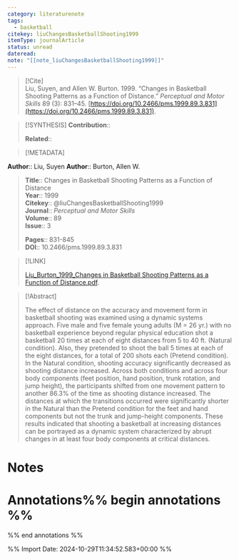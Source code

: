 ```yaml
---
category: literaturenote
tags:
  - basketball
citekey: liuChangesBasketballShooting1999
itemType: journalArticle
status: unread
dateread: 
note: "[[note_liuChangesBasketballShooting1999]]"
---
```


> [!Cite]  
> Liu, Suyen, and Allen W. Burton. 1999. “Changes in Basketball Shooting Patterns as a Function of Distance.” _Perceptual and Motor Skills_ 89 (3): 831–45. [https://doi.org/10.2466/pms.1999.89.3.831](https://doi.org/10.2466/pms.1999.89.3.831).

> [!SYNTHESIS] 
>**Contribution**::
>
>**Related**:: 
>

> [!METADATA]  
>
**Author**:: Liu, Suyen
**Author**:: Burton, Allen W.<br>
> **Title**:: Changes in Basketball Shooting Patterns as a Function of Distance    
> **Year**:: 1999     
> **Citekey**:: @liuChangesBasketballShooting1999    
>**Journal**:: *Perceptual and Motor Skills*    
>**Volume**:: 89    
>**Issue**:: 3     
>    
>    
>     
> **Pages**:: 831-845    
>**DOI**:: 10.2466/pms.1999.89.3.831    
>

> [!LINK] 
>
> [Liu_Burton_1999_Changes in Basketball Shooting Patterns as a Function of Distance.pdf](file:///Users/steven/Library/Mobile%20Documents/com~apple~CloudDocs/Zotero/bibliography/Perceptual%20and%20Motor%20Skills/1999/Liu_Burton_1999_Changes%20in%20Basketball%20Shooting%20Patterns%20as%20a%20Function%20of%20Distance.pdf).

>[!Abstract]
>
>The effect of distance on the accuracy and movement form in basketball shooting was examined using a dynamic systems approach. Five male and five female young adults (M = 26 yr.) with no basketball experience beyond regular physical education shot a basketball 20 times at each of eight distances from 5 to 40 ft. (Natural condition). Also, they pretended to shoot the ball 5 times at each of the eight distances, for a total of 200 shots each (Pretend condition). In the Natural condition, shooting accuracy significantly decreased as shooting distance increased. Across both conditions and across four body components (feet position, hand position, trunk rotation, and jump height), the participants shifted from one movement pattern to another 86.3% of the time as shooting distance increased. The distances at which the transitions occurred were significantly shorter in the Natural than the Pretend condition for the feet and hand components but not the trunk and jump-height components. These results indicated that shooting a basketball at increasing distances can be portrayed as a dynamic system characterized by abrupt changes in at least four body components at critical distances.
>>


# Notes<br>
# Annotations%% begin annotations %%  
 
  
%% end annotations %%

%% Import Date: 2024-10-29T11:34:52.583+00:00 %%
